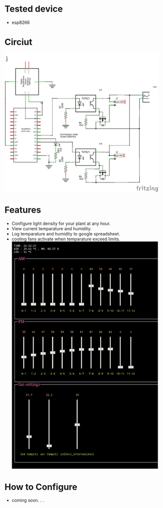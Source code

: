 # Tested device
- esp8266
# Circiut
![circiut](https://github.com/MrYellowSock/PLANTControl/blob/main/circiut_schem.png)
# Features
- Configure light density for your plant at any hour.
- View current temparature and humidity.
- Log temparature and humidity to google spreadsheet.
- cooling fans activate when temparature exceed limits.
![screenshot](https://github.com/MrYellowSock/PLANTControl/blob/main/screenshot.png)

# How to Configure
- coming soon. . .
